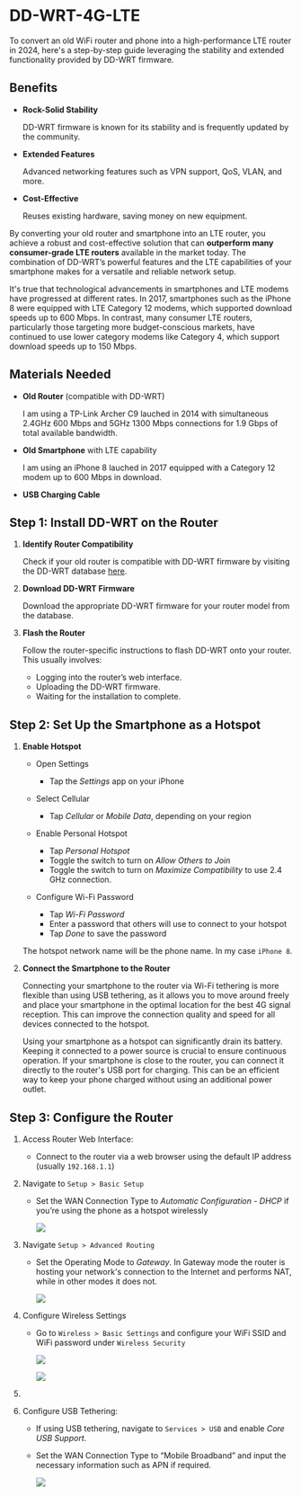 # DD-WRT-4G-LTE

To convert an old WiFi router and phone into a high-performance LTE router in 2024, here's a step-by-step guide leveraging the stability and extended functionality provided by DD-WRT firmware.

## Benefits

- **Rock-Solid Stability**
  
  DD-WRT firmware is known for its stability and is frequently updated by the community.
  
- **Extended Features**

  Advanced networking features such as VPN support, QoS, VLAN, and more.
  
- **Cost-Effective**
  
  Reuses existing hardware, saving money on new equipment.
 
By converting your old router and smartphone into an LTE router, you achieve a robust and cost-effective solution that can **outperform many consumer-grade LTE routers** available in the market today. The combination of DD-WRT’s powerful features and the LTE capabilities of your smartphone makes for a versatile and reliable network setup.

It's true that technological advancements in smartphones and LTE modems have progressed at different rates. In 2017, smartphones such as the iPhone 8 were equipped with LTE Category 12 modems, which supported download speeds up to 600 Mbps. In contrast, many consumer LTE routers, particularly those targeting more budget-conscious markets, have continued to use lower category modems like Category 4, which support download speeds up to 150 Mbps.

## Materials Needed

- **Old Router** (compatible with DD-WRT)
  
  I am using a TP-Link Archer C9 lauched in 2014 with simultaneous 2.4GHz 600 Mbps and 5GHz 1300 Mbps connections for 1.9 Gbps of total available bandwidth.
  
- **Old Smartphone** with LTE capability
  
  I am using an iPhone 8 lauched in 2017 equipped with a Category 12 modem up to 600 Mbps in download.
  
- **USB Charging Cable**

## Step 1: Install DD-WRT on the Router

1. **Identify Router Compatibility**
   
   Check if your old router is compatible with DD-WRT firmware by visiting the DD-WRT database [here](https://dd-wrt.com/support/router-database/).

3. **Download DD-WRT Firmware**
   
   Download the appropriate DD-WRT firmware for your router model from the database.

5. **Flash the Router**

   Follow the router-specific instructions to flash DD-WRT onto your router. This usually involves:
    - Logging into the router’s web interface.
    - Uploading the DD-WRT firmware.
    - Waiting for the installation to complete.

## Step 2: Set Up the Smartphone as a Hotspot
 
  1. **Enable Hotspot**

     - Open Settings
       
       - Tap the *Settings* app on your iPhone

     - Select Cellular
     
       - Tap *Cellular* or *Mobile Data*, depending on your region

     - Enable Personal Hotspot

        - Tap *Personal Hotspot*
        - Toggle the switch to turn on *Allow Others to Join*
        - Toggle the switch to turn on *Maximize Compatibility* to use 2.4 GHz connection.
     
     - Configure Wi-Fi Password

       - Tap *Wi-Fi Password*
       - Enter a password that others will use to connect to your hotspot
       - Tap *Done* to save the password
      
     The hotspot network name will be the phone name. In my case `iPhone 8`.

  2. **Connect the Smartphone to the Router**

     Connecting your smartphone to the router via Wi-Fi tethering is more flexible than using USB tethering, as it allows you to move around freely and place your smartphone in the optimal location for the best 4G signal reception. This can improve the connection quality and speed for all devices connected to the hotspot.
    
     Using your smartphone as a hotspot can significantly drain its battery. Keeping it connected to a power source is crucial to ensure continuous operation. If your smartphone is close to the router, you can connect it directly to the router's USB port for charging. This can be an efficient way to keep your phone charged without using an additional power outlet. 

## Step 3: Configure the Router

1. Access Router Web Interface:
   
   - Connect to the router via a web browser using the default IP address (usually `192.168.1.1`)
   
2. Navigate to `Setup > Basic Setup`
   
   - Set the WAN Connection Type to *Automatic Configuration - DHCP* if you’re using the phone as a hotspot wirelessly
  
     ![](images/Setup%20-%20Basic%20Setup.jpg)

3. Navigate `Setup > Advanced Routing`

   - Set the Operating Mode to *Gateway*. In Gateway mode the router is hosting your network's connection to the Internet and performs NAT, while in other modes it does not.
  
     ![](images/Setup%20-%20Advanced%20Routing.jpg)
     
   
3. Configure Wireless Settings
   
   - Go to `Wireless > Basic Settings` and configure your WiFi SSID and WiFi password under `Wireless Security`
  
     ![](images/Wireless%20-%20Basic%20Settings.jpg)

     
     ![](images/Wireless%20-%20Wireless%20Security.jpg)

5.

6. Configure USB Tethering:
   - If using USB tethering, navigate to `Services > USB` and enable *Core USB Support*.
   - Set the WAN Connection Type to “Mobile Broadband” and input the necessary information such as APN if required.

     ![](images/Services%20-%20USB.jpg)
